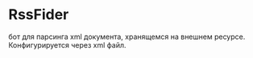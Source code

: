 # RssFider

бот для парсинга xml документа, хранящемся на внешнем ресурсе. Конфигурируется через xml файл.
